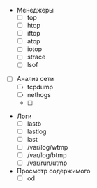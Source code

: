 - Менеджеры 
	- [ ] top
	- [ ] htop
	- [ ] iftop
	- [ ] atop
	- [ ] iotop
	- [ ] strace
	- [ ] lsof
- [ ] Анализ сети
	- [ ] tcpdump
	- [ ] nethogs
	- [ ] 
- Логи
	- [ ] lastb
	- [ ] lastlog
	- [ ] last
	- [ ] /var/log/wtmp
	- [ ] /var/log/btmp
	- [ ] /var/run/utmp
- Просмотр содержимого
	- [ ] od